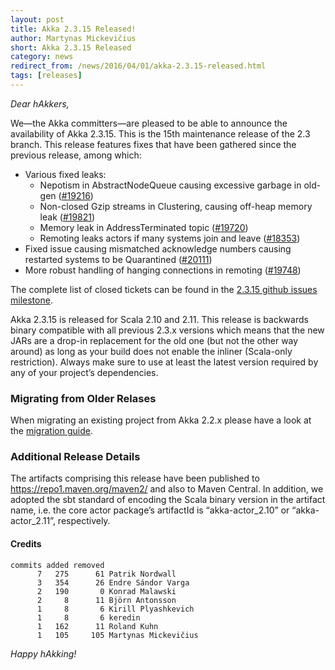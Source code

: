 ```yaml
---
layout: post
title: Akka 2.3.15 Released!
author: Martynas Mickevičius
short: Akka 2.3.15 Released
category: news
redirect_from: /news/2016/04/01/akka-2.3.15-released.html
tags: [releases]
---
```


*Dear hAkkers,*

We—the Akka committers—are pleased to be able to announce the availability of Akka 2.3.15.
This is the 15th maintenance release of the 2.3 branch.
This release features fixes that have been gathered since the previous release, among which:

- Various fixed leaks:
  - Nepotism in AbstractNodeQueue causing excessive garbage in old-gen ([#19216](https://github.com/akka/akka/issues/19216))
  - Non-closed Gzip streams in Clustering, causing off-heap memory leak ([#19821](https://github.com/akka/akka/pull/19821))
  - Memory leak in AddressTerminated topic ([#19720](https://github.com/akka/akka/pull/19720))
  - Remoting leaks actors if many systems join and leave ([#18353](https://github.com/akka/akka/issues/18353))
- Fixed issue causing mismatched acknowledge numbers causing restarted systems to be Quarantined ([#20111](https://github.com/akka/akka/pull/20111))
- More robust handling of hanging connections in remoting ([#19748](https://github.com/akka/akka/issues/19748))

The complete list of closed tickets can be found in the [2.3.15 github issues milestone](https://github.com/akka/akka/issues?q=milestone%3A2.3.15).

Akka 2.3.15 is released for Scala 2.10 and 2.11. This release is backwards binary compatible with all previous 2.3.x versions which means that the new JARs are a drop-in replacement for the old one (but not the other way around) as long as your build does not enable the inliner (Scala-only restriction).
Always make sure to use at least the latest version required by any of your project’s dependencies.

### Migrating from Older Relases ###

When migrating an existing project from Akka 2.2.x please have a look at the [migration guide](https://doc.akka.io/docs/akka/2.3/project/migration-guide-2.2.x-2.3.x.html).

### Additional Release Details ###

The artifacts comprising this release have been published to https://repo1.maven.org/maven2/ and also to Maven Central. In addition, we adopted the sbt standard of encoding the Scala binary version in the artifact name, i.e. the core actor package’s artifactId is “akka-actor_2.10” or “akka-actor_2.11”, respectively.

#### Credits ####

    commits added removed
          7   275      61 Patrik Nordwall
          3   354      26 Endre Sándor Varga
          2   190       0 Konrad Malawski
          2     8      11 Björn Antonsson
          1     8       6 Kirill Plyashkevich
          1     8       6 keredin
          1   162      11 Roland Kuhn
          1   105     105 Martynas Mickevičius

*Happy hAkking!*
